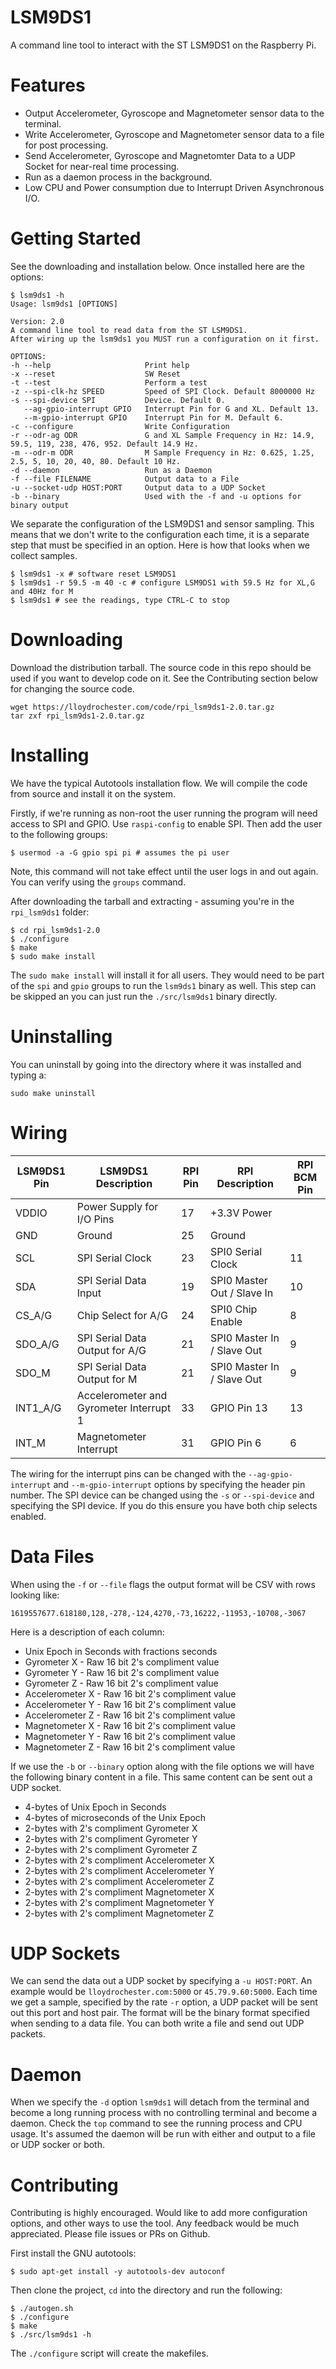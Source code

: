 # LSM9DS1

A command line tool to interact with the ST LSM9DS1 on the Raspberry Pi.

# Features

* Output Accelerometer, Gyroscope and Magnetometer sensor data to the terminal.
* Write Accelerometer, Gyroscope and Magnetometer sensor data to a file for post processing.
* Send Accelerometer, Gyroscope and Magnetomter Data to a UDP Socket for near-real time processing.
* Run as a daemon process in the background.
* Low CPU and Power consumption due to Interrupt Driven Asynchronous I/O.

# Getting Started

See the downloading and installation below. Once installed here are the options:

```
$ lsm9ds1 -h
Usage: lsm9ds1 [OPTIONS]

Version: 2.0
A command line tool to read data from the ST LSM9DS1.
After wiring up the lsm9ds1 you MUST run a configuration on it first.

OPTIONS:
-h --help                     Print help
-x --reset                    SW Reset
-t --test                     Perform a test
-z --spi-clk-hz SPEED         Speed of SPI Clock. Default 8000000 Hz
-s --spi-device SPI           Device. Default 0.
   --ag-gpio-interrupt GPIO   Interrupt Pin for G and XL. Default 13.
   --m-gpio-interrupt GPIO    Interrupt Pin for M. Default 6.
-c --configure                Write Configuration
-r --odr-ag ODR               G and XL Sample Frequency in Hz: 14.9, 59.5, 119, 238, 476, 952. Default 14.9 Hz.
-m --odr-m ODR                M Sample Frequency in Hz: 0.625, 1.25, 2.5, 5, 10, 20, 40, 80. Default 10 Hz.
-d --daemon                   Run as a Daemon
-f --file FILENAME            Output data to a File
-u --socket-udp HOST:PORT     Output data to a UDP Socket
-b --binary                   Used with the -f and -u options for binary output
```

We separate the configuration of the LSM9DS1 and sensor sampling. This means that we don't write to the configuration each time, it is a separate step that must be specified in an option. Here is how that looks when we collect samples.

```
$ lsm9ds1 -x # software reset LSM9DS1
$ lsm9ds1 -r 59.5 -m 40 -c # configure LSM9DS1 with 59.5 Hz for XL,G and 40Hz for M
$ lsm9ds1 # see the readings, type CTRL-C to stop
```

# Downloading

Download the distribution tarball. The source code in this repo should be used if you want to develop code on it. See the Contributing section below for changing the source code.

```
wget https://lloydrochester.com/code/rpi_lsm9ds1-2.0.tar.gz
tar zxf rpi_lsm9ds1-2.0.tar.gz
```

# Installing

We have the typical Autotools installation flow. We will compile the code from source and install it on the system.

Firstly, if we're running as non-root the user running the program will need access to SPI and GPIO. Use `raspi-config` to enable SPI. Then add the user to the following groups:

```
$ usermod -a -G gpio spi pi # assumes the pi user
```

Note, this command will not take effect until the user logs in and out again. You can verify using the `groups` command.

After downloading the tarball and extracting - assuming you're in the `rpi_lsm9ds1` folder:

```
$ cd rpi_lsm9ds1-2.0
$ ./configure
$ make
$ sudo make install
```

The `sudo make install` will install it for all users. They would need to be part of the `spi` and `gpio` groups to run the `lsm9ds1` binary as well. This step can be skipped an you can just run the `./src/lsm9ds1` binary directly.

# Uninstalling

You can uninstall by going into the directory where it was installed and typing a:

```
sudo make uninstall
```

# Wiring


| LSM9DS1 Pin | LSM9DS1 Description                     | RPI Pin | RPI Description            | RPI BCM Pin |
|-------------|-----------------------------------------|---------|----------------------------|-------------|
| VDDIO       | Power Supply for I/O Pins               | 17      | +3.3V Power                |             |
| GND         | Ground                                  | 25      | Ground                     |             |
| SCL         | SPI Serial Clock                        | 23      | SPI0 Serial Clock          | 11          |
| SDA         | SPI Serial Data Input                   | 19      | SPI0 Master Out / Slave In | 10          |
| CS_A/G      | Chip Select for A/G                     | 24      | SPI0 Chip Enable           | 8           |
| SDO_A/G     | SPI Serial Data Output for A/G          | 21      | SPI0 Master In / Slave Out | 9           |
| SDO_M       | SPI Serial Data Output for M            | 21      | SPI0 Master In / Slave Out | 9           |
| INT1_A/G    | Accelerometer and Gyrometer Interrupt 1 | 33      | GPIO Pin 13                | 13          |
| INT_M       | Magnetometer Interrupt                  | 31      | GPIO Pin 6                 | 6           |

The wiring for the interrupt pins can be changed with the `--ag-gpio-interrupt` and `--m-gpio-interrupt` options by specifying the header pin number. The SPI device can be changed using the `-s` or `--spi-device` and specifying the SPI device. If you do this ensure you have both chip selects enabled.

# Data Files

When using the `-f` or `--file` flags the output format will be CSV with rows looking like:

```
1619557677.618180,128,-278,-124,4270,-73,16222,-11953,-10708,-3067
```

Here is a description of each column:
* Unix Epoch in Seconds with fractions seconds
* Gyrometer X - Raw 16 bit 2's compliment value
* Gyrometer Y - Raw 16 bit 2's compliment value
* Gyrometer Z - Raw 16 bit 2's compliment value
* Accelerometer X - Raw 16 bit 2's compliment value
* Accelerometer Y - Raw 16 bit 2's compliment value
* Accelerometer Z - Raw 16 bit 2's compliment value
* Magnetometer X - Raw 16 bit 2's compliment value
* Magnetometer Y - Raw 16 bit 2's compliment value
* Magnetometer Z - Raw 16 bit 2's compliment value

If we use the `-b` or `--binary` option along with the file options we will have the following binary content in a file. This same content can be sent out a UDP socket.

* 4-bytes of Unix Epoch in Seconds
* 4-bytes of microseconds of the Unix Epoch
* 2-bytes with 2's compliment Gyrometer X
* 2-bytes with 2's compliment Gyrometer Y
* 2-bytes with 2's compliment Gyrometer Z
* 2-bytes with 2's compliment Accelerometer X
* 2-bytes with 2's compliment Accelerometer Y
* 2-bytes with 2's compliment Accelerometer Z
* 2-bytes with 2's compliment Magnetometer X
* 2-bytes with 2's compliment Magnetometer Y
* 2-bytes with 2's compliment Magnetometer Z

# UDP Sockets

We can send the data out a UDP socket by specifying a `-u HOST:PORT`. An example would be `lloydrochester.com:5000` or `45.79.9.60:5000`. Each time we get a sample, specified by the rate `-r` option, a UDP packet will be sent out this port and host pair. The format will be the binary format specified when sending to a data file. You can both write a file and send out UDP packets.

# Daemon

When we specify the `-d` option `lsm9ds1` will detach from the terminal and become a long running process with no controlling terminal and become a daemon. Check the `top` command to see the running process and CPU usage. It's assumed the daemon will be run with either and output to a file or UDP socker or both.

# Contributing

Contributing is highly encouraged. Would like to add more configuration options, and other ways to use the tool. Any feedback would be much appreciated. Please file issues or PRs on Github.

First install the GNU autotools:

```
$ sudo apt-get install -y autotools-dev autoconf
```

Then clone the project, `cd` into the directory and run the following:

```
$ ./autogen.sh
$ ./configure
$ make
$ ./src/lsm9ds1 -h
```

The `./configure` script will create the makefiles.

